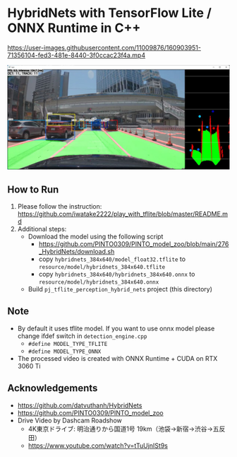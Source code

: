 # HybridNets with TensorFlow Lite / ONNX Runtime in C++

https://user-images.githubusercontent.com/11009876/160903951-71356104-fed3-481e-8440-3f0ccac23f4a.mp4

![00_doc/demo.jpg](00_doc/demo.jpg)


## How to Run
1. Please follow the instruction: https://github.com/iwatake2222/play_with_tflite/blob/master/README.md
2. Additional steps:
    - Download the model using the following script
        - https://github.com/PINTO0309/PINTO_model_zoo/blob/main/276_HybridNets/download.sh
        - copy `hybridnets_384x640/model_float32.tflite` to `resource/model/hybridnets_384x640.tflite`
        - copy `hybridnets_384x640/hybridnets_384x640.onnx` to `resource/model/hybridnets_384x640.onnx`
    - Build  `pj_tflite_perception_hybrid_nets` project (this directory)

## Note
- By default it uses tflite model. If you want to use onnx model please change ifdef switch in `detection_engine.cpp`
    - `#define MODEL_TYPE_TFLITE`
    - `#define MODEL_TYPE_ONNX`
- The processed video is created with ONNX Runtime + CUDA on RTX 3060 Ti

## Acknowledgements
- https://github.com/datvuthanh/HybridNets
- https://github.com/PINTO0309/PINTO_model_zoo
- Drive Video by Dashcam Roadshow
    - 4K東京ドライブ: 明治通りから国道1号 19km（池袋→新宿→渋谷→五反田）
    - https://www.youtube.com/watch?v=tTuUjnISt9s
